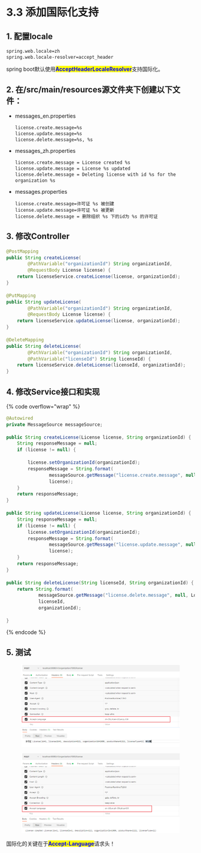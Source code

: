 # 3.3 添加国际化支持

## 1. 配置locale

```properties
spring.web.locale=zh
spring.web.locale-resolver=accept_header
```

spring boot默认使用<mark style="color:blue;">**AcceptHeaderLocaleResolver**</mark>支持国际化。

## 2. 在/src/main/resources源文件夹下创建以下文件：

*   messages\_en.properties

    ```properties
    license.create.message=%s
    license.update.message=%s
    license.delete.message=%s, %s
    ```
*   messages\_zh.properties

    ```properties
    license.create.message = License created %s
    license.update.message = License %s updated
    license.delete.message = Deleting license with id %s for the organization %s
    ```
*   messages.properties

    ```properties
    license.create.message=许可证 %s 被创建
    license.update.message=许可证 %s 被更新
    license.delete.message = 删除组织 %s 下的id为 %s 的许可证
    ```

## 3. 修改Controller

```java
@PostMapping
public String createLicense(
        @PathVariable("organizationId") String organizationId,
        @RequestBody License license) {
    return licenseService.createLicense(license, organizationId);
}

@PutMapping
public String updateLicense(
        @PathVariable("organizationId") String organizationId,
        @RequestBody License license) {
    return licenseService.updateLicense(license, organizationId);
}

@DeleteMapping
public String deleteLicense(
        @PathVariable("organizationId") String organizationId,
        @PathVariable("licenseId") String licenseId) {
    return licenseService.deleteLicense(licenseId, organizationId);
}
```

## 4. 修改Service接口和实现

{% code overflow="wrap" %}
```java
@Autowired
private MessageSource messageSource;

public String createLicense(License license, String organizationId) {
    String responseMessage = null;
    if (license != null) {

        license.setOrganizationId(organizationId);
        responseMessage = String.format(
                messageSource.getMessage("license.create.message", null, LocaleContextHolder.getLocale()),
                license);
    }
    return responseMessage;
}

public String updateLicense(License license, String organizationId) {
    String responseMessage = null;
    if (license != null) {
        license.setOrganizationId(organizationId);
        responseMessage = String.format(
                messageSource.getMessage("license.update.message", null, LocaleContextHolder.getLocale()),
                license);
    }
    return responseMessage;
}

public String deleteLicense(String licenseId, String organizationId) {
    return String.format(
            messageSource.getMessage("license.delete.message", null, LocaleContextHolder.getLocale()),
            licenseId,
            organizationId);

}
```
{% endcode %}

## 5. 测试

<figure><img src="../../.gitbook/assets/image (3).png" alt=""><figcaption></figcaption></figure>

<figure><img src="../../.gitbook/assets/image (4).png" alt=""><figcaption></figcaption></figure>

国际化的关键在于<mark style="color:blue;">**Accept-Language**</mark>请求头！
